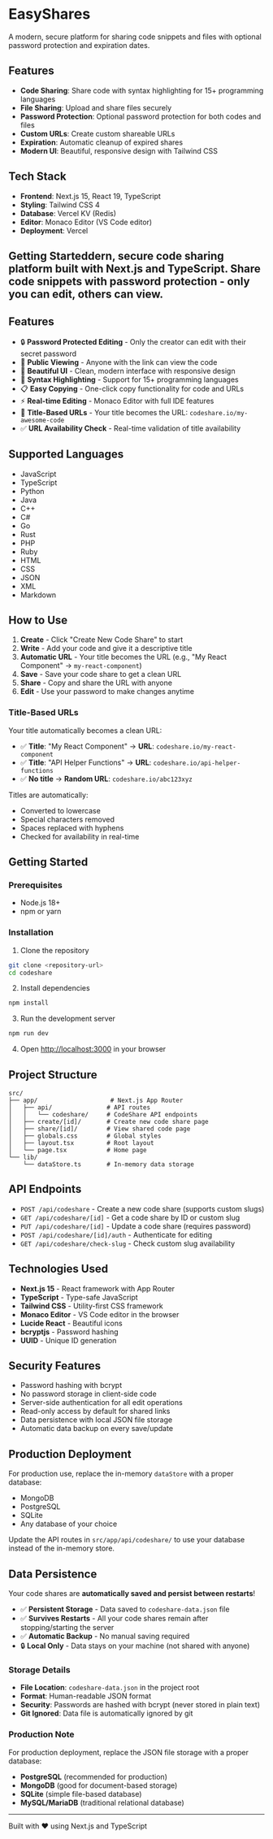 # EasyShares

A modern, secure platform for sharing code snippets and files with optional password protection and expiration dates.

## Features

- **Code Sharing**: Share code with syntax highlighting for 15+ programming languages
- **File Sharing**: Upload and share files securely
- **Password Protection**: Optional password protection for both codes and files
- **Custom URLs**: Create custom shareable URLs
- **Expiration**: Automatic cleanup of expired shares
- **Modern UI**: Beautiful, responsive design with Tailwind CSS

## Tech Stack

- **Frontend**: Next.js 15, React 19, TypeScript
- **Styling**: Tailwind CSS 4
- **Database**: Vercel KV (Redis)
- **Editor**: Monaco Editor (VS Code editor)
- **Deployment**: Vercel

## Getting Starteddern, secure code sharing platform built with Next.js and TypeScript. Share code snippets with password protection - only you can edit, others can view.

## Features

- 🔒 **Password Protected Editing** - Only the creator can edit with their secret password
- 👀 **Public Viewing** - Anyone with the link can view the code
- 🎨 **Beautiful UI** - Clean, modern interface with responsive design
- 🌈 **Syntax Highlighting** - Support for 15+ programming languages
- 📋 **Easy Copying** - One-click copy functionality for code and URLs
- ⚡ **Real-time Editing** - Monaco Editor with full IDE features
- 🔗 **Title-Based URLs** - Your title becomes the URL: `codeshare.io/my-awesome-code`
- ✅ **URL Availability Check** - Real-time validation of title availability

## Supported Languages

- JavaScript
- TypeScript
- Python
- Java
- C++
- C#
- Go
- Rust
- PHP
- Ruby
- HTML
- CSS
- JSON
- XML
- Markdown

## How to Use

1. **Create** - Click "Create New Code Share" to start
2. **Write** - Add your code and give it a descriptive title
3. **Automatic URL** - Your title becomes the URL (e.g., "My React Component" → `my-react-component`)
4. **Save** - Save your code share to get a clean URL
5. **Share** - Copy and share the URL with anyone
6. **Edit** - Use your password to make changes anytime

### Title-Based URLs

Your title automatically becomes a clean URL:

- ✅ **Title**: "My React Component" → **URL**: `codeshare.io/my-react-component`
- ✅ **Title**: "API Helper Functions" → **URL**: `codeshare.io/api-helper-functions`
- ✅ **No title** → **Random URL**: `codeshare.io/abc123xyz`

Titles are automatically:
- Converted to lowercase
- Special characters removed
- Spaces replaced with hyphens
- Checked for availability in real-time

## Getting Started

### Prerequisites

- Node.js 18+ 
- npm or yarn

### Installation

1. Clone the repository
```bash
git clone <repository-url>
cd codeshare
```

2. Install dependencies
```bash
npm install
```

3. Run the development server
```bash
npm run dev
```

4. Open [http://localhost:3000](http://localhost:3000) in your browser

## Project Structure

```
src/
├── app/                    # Next.js App Router
│   ├── api/               # API routes
│   │   └── codeshare/     # CodeShare API endpoints
│   ├── create/[id]/       # Create new code share page
│   ├── share/[id]/        # View shared code page
│   ├── globals.css        # Global styles
│   ├── layout.tsx         # Root layout
│   └── page.tsx           # Home page
└── lib/
    └── dataStore.ts       # In-memory data storage
```

## API Endpoints

- `POST /api/codeshare` - Create a new code share (supports custom slugs)
- `GET /api/codeshare/[id]` - Get a code share by ID or custom slug
- `PUT /api/codeshare/[id]` - Update a code share (requires password)
- `POST /api/codeshare/[id]/auth` - Authenticate for editing
- `GET /api/codeshare/check-slug` - Check custom slug availability

## Technologies Used

- **Next.js 15** - React framework with App Router
- **TypeScript** - Type-safe JavaScript
- **Tailwind CSS** - Utility-first CSS framework
- **Monaco Editor** - VS Code editor in the browser
- **Lucide React** - Beautiful icons
- **bcryptjs** - Password hashing
- **UUID** - Unique ID generation

## Security Features

- Password hashing with bcrypt
- No password storage in client-side code
- Server-side authentication for all edit operations
- Read-only access by default for shared links
- Data persistence with local JSON file storage
- Automatic data backup on every save/update

## Production Deployment

For production use, replace the in-memory `dataStore` with a proper database:

- MongoDB
- PostgreSQL
- SQLite
- Any database of your choice

Update the API routes in `src/app/api/codeshare/` to use your database instead of the in-memory store.

## Data Persistence

Your code shares are **automatically saved and persist between restarts**! 

- ✅ **Persistent Storage** - Data saved to `codeshare-data.json` file
- ✅ **Survives Restarts** - All your code shares remain after stopping/starting the server
- ✅ **Automatic Backup** - No manual saving required
- 🔒 **Local Only** - Data stays on your machine (not shared with anyone)

### Storage Details

- **File Location**: `codeshare-data.json` in the project root
- **Format**: Human-readable JSON format
- **Security**: Passwords are hashed with bcrypt (never stored in plain text)
- **Git Ignored**: Data file is automatically ignored by git

### Production Note

For production deployment, replace the JSON file storage with a proper database:
- **PostgreSQL** (recommended for production)
- **MongoDB** (good for document-based storage)
- **SQLite** (simple file-based database)
- **MySQL/MariaDB** (traditional relational database)

---

Built with ❤️ using Next.js and TypeScript
